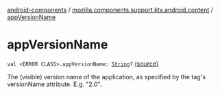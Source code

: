 [android-components](../index.md) / [mozilla.components.support.ktx.android.content](index.md) / [appVersionName](./app-version-name.md)

# appVersionName

`val <ERROR CLASS>.appVersionName: `[`String`](https://kotlinlang.org/api/latest/jvm/stdlib/kotlin/-string/index.html)`?` [(source)](https://github.com/mozilla-mobile/android-components/blob/master/components/support/ktx/src/main/java/mozilla/components/support/ktx/android/content/Context.kt#L42)

The (visible) version name of the application, as specified by the  tag's versionName
attribute. E.g. "2.0".

